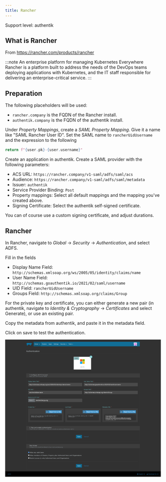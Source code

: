 ```yaml
---
title: Rancher
---
```


<span class="badge badge--primary">Support level: authentik</span>

## What is Rancher

From https://rancher.com/products/rancher

:::note
An enterprise platform for managing Kubernetes Everywhere
Rancher is a platform built to address the needs of the DevOps teams deploying applications with Kubernetes, and the IT staff responsible for delivering an enterprise-critical service.
:::

## Preparation

The following placeholders will be used:

-   `rancher.company` is the FQDN of the Rancher install.
-   `authentik.company` is the FQDN of the authentik install.

Under _Property Mappings_, create a _SAML Property Mapping_. Give it a name like "SAML Rancher User ID". Set the SAML name to `rancherUidUsername` and the expression to the following

```python
return f"{user.pk}-{user.username}"
```

Create an application in authentik. Create a SAML provider with the following parameters:

-   ACS URL: `https://rancher.company/v1-saml/adfs/saml/acs`
-   Audience: `https://rancher.company/v1-saml/adfs/saml/metadata`
-   Issuer: `authentik`
-   Service Provider Binding: `Post`
-   Property mappings: Select all default mappings and the mapping you've created above.
-   Signing Certificate: Select the authentik self-signed certificate.

You can of course use a custom signing certificate, and adjust durations.

## Rancher

In Rancher, navigate to _Global_ -> _Security_ -> _Authentication_, and select ADFS.

Fill in the fields

-   Display Name Field: `http://schemas.xmlsoap.org/ws/2005/05/identity/claims/name`
-   User Name Field: `http://schemas.goauthentik.io/2021/02/saml/username`
-   UID Field: `rancherUidUsername`
-   Groups Field: `http://schemas.xmlsoap.org/claims/Group`

For the private key and certificate, you can either generate a new pair (in authentik, navigate to _Identity & Cryptography_ -> _Certificates_ and select Generate), or use an existing pair.

Copy the metadata from authentik, and paste it in the metadata field.

Click on save to test the authentication.

![](./rancher.png)
